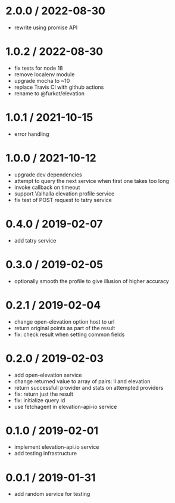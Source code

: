 
2.0.0 / 2022-08-30
==================

 * rewrite using promise API

1.0.2 / 2022-08-30
==================

 * fix tests for node 18
 * remove localenv module
 * upgrade mocha to ~10
 * replace Travis CI with github actions
 * rename to @furkot/elevation

1.0.1 / 2021-10-15
==================

 * error handling

1.0.0 / 2021-10-12
==================

 * upgrade dev dependencies
 * attempt to query the next service when first one takes too long
 * invoke callback on timeout
 * support Valhalla elevation profile service
 * fix test of POST request to tatry service

0.4.0 / 2019-02-07
==================

 * add tatry service

0.3.0 / 2019-02-05
==================

 * optionally smooth the profile to give illusion of higher accuracy

0.2.1 / 2019-02-04
==================

 * change open-elevation option host to url
 * return original points as part of the result
 * fix: check result when setting common fields

0.2.0 / 2019-02-03
==================

 * add open-elevation service
 * change returned value to array of pairs: ll and elevation
 * return successfull provider and stats on attempted providers
 * fix: return just the result
 * fix: initialize query id
 * use fetchagent in elevation-api-io service

0.1.0 / 2019-02-01
==================

 * implement elevation-api.io service
 * add testing infrastructure

0.0.1 / 2019-01-31
==================

 * add random service for testing
